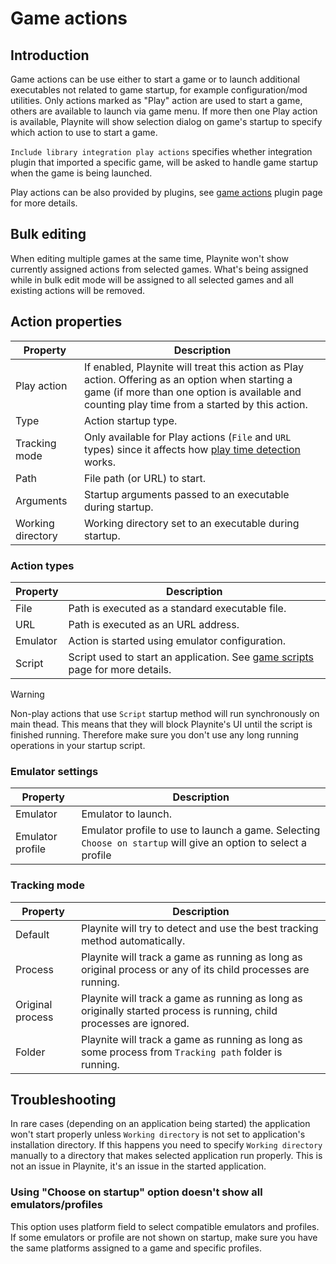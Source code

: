 Game actions
=====================

Introduction
---------------------

Game actions can be use either to start a game or to launch additional executables not related to game startup, for example configuration/mod utilities. Only actions marked as "Play" action are used to start a game, others are available to launch via game menu. If more then one Play action is available, Playnite will show selection dialog on game's startup to specify which action to use to start a game.

`Include library integration play actions` specifies whether integration plugin that imported a specific game, will be asked to handle game startup when the game is being launched.

Play actions can be also provided by plugins, see [game actions](../tutorials/extensions/gameActions.md) plugin page for more details.

Bulk editing
---------------------

When editing multiple games at the same time, Playnite won't show currently assigned actions from selected games. What's being assigned while in bulk edit mode will be assigned to all selected games and all existing actions will be removed.

Action properties
---------------------

| Property | Description |
| --- | --- |
| Play action | If enabled, Playnite will treat this action as Play action. Offering as an option when starting a game (if more than one option is available and counting play time from a started by this action. |
| Type | Action startup type. | 
| Tracking mode | Only available for Play actions (`File` and `URL` types) since it affects how [play time detection](#tracking-mode) works. |
| Path | File path (or URL) to start. |
| Arguments | Startup arguments passed to an executable during startup. |
| Working directory | Working directory set to an executable during startup. |

### Action types

| Property | Description |
| --- | --- |
| File | Path is executed as a standard executable file. |
| URL | Path is executed as an URL address. |
| Emulator | Action is started using emulator configuration. |
| Script | Script used to start an application. See [game scripts](gameScripts.md#startup-script) page for more details. |

> [!WARNING]
> Non-play actions that use `Script` startup method will run synchronously on main thead. This means that they will block Playnite's UI until the script is finished running. Therefore make sure you don't use any long running operations in your startup script.

### Emulator settings

| Property | Description |
| --- | --- |
| Emulator | Emulator to launch. |
| Emulator profile | Emulator profile to use to launch a game. Selecting `Choose on startup` will give an option to select a profile |

### Tracking mode

| Property | Description |
| --- | --- |
| Default | Playnite will try to detect and use the best tracking method automatically. |
| Process | Playnite will track a game as running as long as original process or any of its child processes are running. |
| Original process | Playnite will track a game as running as long as originally started process is running, child processes are ignored. |
| Folder | Playnite will track a game as running as long as some process from `Tracking path` folder is running. |

Troubleshooting
---------------------

In rare cases (depending on an application being started) the application won't start properly unless `Working directory` is not set to application's installation directory. If this happens you need to specify `Working directory` manually to a directory that makes selected application run properly. This is not an issue in Playnite, it's an issue in the started application.

### Using "Choose on startup" option doesn't show all emulators/profiles

This option uses platform field to select compatible emulators and profiles. If some emulators or profile are not shown on startup, make sure you have the same platforms assigned to a game and specific profiles.